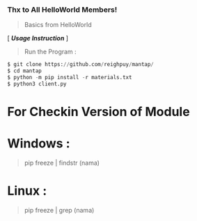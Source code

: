 ### Thx to All HelloWorld Members!
> Basics from HelloWorld

[ ***Usage Instruction*** ]

> Run the Program :
```python
$ git clone https://github.com/reighpuy/mantap/
$ cd mantap
$ python -m pip install -r materials.txt
$ python3 client.py
```

# For Checkin Version of Module

# Windows :
 > pip freeze | findstr (nama)

# Linux :
 > pip freeze | grep (nama)
